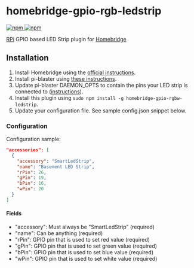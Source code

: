 # homebridge-gpio-rgb-ledstrip

[![npm](https://img.shields.io/npm/v/homebridge-gpio-rgb-ledstrip) ![npm](https://img.shields.io/npm/dt/homebridge-gpio-rgb-ledstrip)](https://www.npmjs.com/package/homebridge-gpio-rgb-ledstrip)

[RPi](https://www.raspberrypi.org) GPIO based LED Strip plugin for [Homebridge](https://github.com/nfarina/homebridge)

## Installation

1. Install Homebridge using the [official instructions](https://github.com/homebridge/homebridge/wiki).
2. Install pi-blaster using [these instructions](https://github.com/sarfata/pi-blaster#how-to-install).
3. Update pi-blaster DAEMON\_OPTS to contain the pins your LED strip is connected to ([instructions](https://github.com/sarfata/pi-blaster#warnings-and-other-caveats)).
4. Install this plugin using `sudo npm install -g homebridge-gpio-rgbw-ledstrip`.
5. Update your configuration file. See sample config.json snippet below.

### Configuration

Configuration sample:

```json
"accessories": [
  {
    "accessory": "SmartLedStrip",
    "name": "Basement LED Strip",
    "rPin": 26,
    "gPin": 19,
    "bPin": 16,
    "wPin": 20
  }
]
```

#### Fields

* "accessory": Must always be "SmartLedStrip" (required)
* "name": Can be anything (required)
* "rPin": GPIO pin that is used to set red value (required)
* "gPin": GPIO pin that is used to set green value (required)
* "bPin": GPIO pin that is used to set blue value (required)
* "wPin": GPIO pin that is used to set white value (required)
